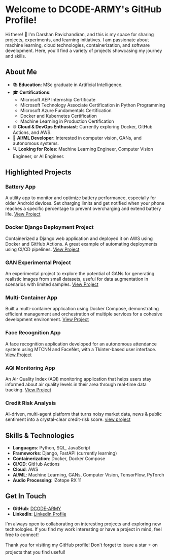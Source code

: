 # **Welcome to DCODE-ARMY's GitHub Profile!**

Hi there! 👋 I'm Darshan Ravichandiran, and this is my space for sharing projects, experiments, and learning initiatives. I am passionate about machine learning, cloud technologies, containerization, and software development. Here, you'll find a variety of projects showcasing my journey and skills.

## **About Me**
- 📚 **Education**: MSc graduate in Artificial Intelligence.
- 🎓 **Certifications**: 
  - Microsoft AEP Internship Certificate
  - Microsoft Technology Associate Certification in Python Programming
  - Microsoft Azure Fundamentals Certification
  - Docker and Kubernetes Certification
  - Machine Learning in Production Certification
- 🌐 **Cloud & DevOps Enthusiast**: Currently exploring Docker, GitHub Actions, and AWS.
- 🤖 **AI/ML Developer**: Interested in computer vision, GANs, and autonomous systems.
- 🔍 **Looking for Roles**: Machine Learning Engineer, Computer Vision Engineer, or AI Engineer.

## **Highlighted Projects**
### **Battery App**
A utility app to monitor and optimize battery performance, especially for older Android devices. Set charging limits and get notified when your phone reaches a specific percentage to prevent overcharging and extend battery life.
[View Project](https://github.com/DCODE-ARMY/Battery-app)

### **Docker Django Deployment Project**
Containerized a Django web application and deployed it on AWS using Docker and GitHub Actions. A great example of automating deployments using CI/CD pipelines.
[View Project](https://github.com/DCODE-ARMY/Docker)

### **GAN Experimental Project**
An experimental project to explore the potential of GANs for generating realistic images from small datasets, useful for data augmentation in scenarios with limited samples.
[View Project](https://github.com/DCODE-ARMY/GAN)

### **Multi-Container App**
Built a multi-container application using Docker Compose, demonstrating efficient management and orchestration of multiple services for a cohesive development environment.
[View Project](https://github.com/DCODE-ARMY/Multi-Container-App)

### **Face Recognition App**
A face recognition application developed for an autonomous attendance system using MTCNN and FaceNet, with a Tkinter-based user interface.
[View Project](https://github.com/DCODE-ARMY/Face_Recognition)

### **AQI Monitoring App**
An Air Quality Index (AQI) monitoring application that helps users stay informed about air quality levels in their area through real-time data tracking.
[View Project](https://github.com/DCODE-ARMY/AQI)

### **Credit Risk Analysis**
AI-driven, multi-agent platform that turns noisy market data, news & public sentiment into a crystal-clear credit-risk score.
[view project](https://github.com/DCODE-ARMY/CreditRiskAnalysis)

## **Skills & Technologies**
- **Languages**: Python, SQL, JavaScript
- **Frameworks**: Django, FastAPI (currently learning)
- **Containerization**: Docker, Docker Compose
- **CI/CD**: GitHub Actions
- **Cloud**: AWS
- **AI/ML**: Machine Learning, GANs, Computer Vision, TensorFlow, PyTorch
- **Audio Processing**: iZotope RX 11

## **Get In Touch**
- **GitHub**: [DCODE-ARMY](https://github.com/DCODE-ARMY)
- **LinkedIn**: [LinkedIn Profile](https://www.linkedin.com/in/darshan-ravichandiran)

I'm always open to collaborating on interesting projects and exploring new technologies. If you find my work interesting or have a project in mind, feel free to connect!

Thank you for visiting my GitHub profile! Don't forget to leave a star ⭐ on projects that you find useful!

